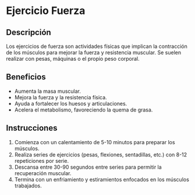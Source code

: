 # Ejercicio Fuerza

## Descripción
Los ejercicios de fuerza son actividades físicas que implican la contracción de los músculos para mejorar la fuerza y resistencia muscular. Se suelen realizar con pesas, máquinas o el propio peso corporal.

## Beneficios
- Aumenta la masa muscular.
- Mejora la fuerza y la resistencia física.
- Ayuda a fortalecer los huesos y articulaciones.
- Acelera el metabolismo, favoreciendo la quema de grasa.

## Instrucciones
1. Comienza con un calentamiento de 5-10 minutos para preparar los músculos.
2. Realiza series de ejercicios (pesas, flexiones, sentadillas, etc.) con 8-12 repeticiones por serie.
3. Descansa entre 30-90 segundos entre series para permitir la recuperación muscular.
4. Termina con un enfriamiento y estiramientos enfocados en los músculos trabajados.

